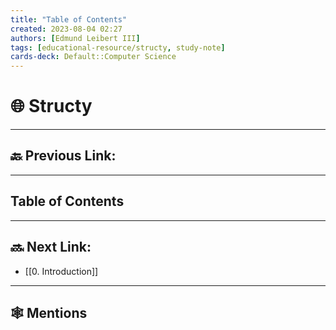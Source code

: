 ```yaml
---
title: "Table of Contents"
created: 2023-08-04 02:27
authors: [Edmund Leibert III]
tags: [educational-resource/structy, study-note]
cards-deck: Default::Computer Science
---
```


# 🌐 Structy

---

## 🔙 Previous Link:

---

## Table of Contents

---

## 🔜 Next Link:
- [[0. Introduction]]

---

## 🕸️ Mentions